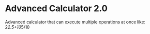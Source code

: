# Advanced Calculator 2.0
Advanced calculator that can execute multiple operations at once like: 2*2.5+10*5/10
